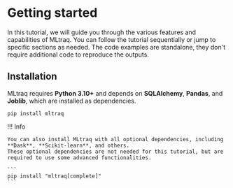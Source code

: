 # Getting started

In this tutorial, we will guide you through the various features and capabilities of MLtraq.
You can follow the tutorial sequentially or jump to specific sections as needed.
The code examples are standalone, they don't require additional code to reproduce the outputs.

## Installation

MLtraq requires **Python 3.10+** and depends on **SQLAlchemy**, **Pandas**, and **Joblib**, which are installed as dependencies.

```
pip install mltraq
```

!!! Info
    
    You can also install MLtraq with all optional dependencies, including **Dask**, **Scikit-learn**, and others.
    These optional dependencies are not needed for this tutorial, but are required to use some advanced functionalities.

    ```
    pip install "mltraq[complete]"
    ```

